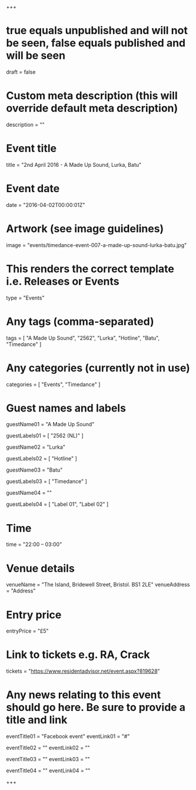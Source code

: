 +++

# true equals unpublished and will not be seen, false equals published and will be seen
draft = false

# Custom meta description (this will override default meta description)
description = ""

# Event title
title = "2nd April 2016 - A Made Up Sound, Lurka, Batu"

# Event date
date = "2016-04-02T00:00:01Z"

# Artwork (see image guidelines)
image = "events/timedance-event-007-a-made-up-sound-lurka-batu.jpg"

# This renders the correct template i.e. Releases or Events
type = "Events"

# Any tags (comma-separated)
tags = [ 
	"A Made Up Sound", 
	"2562",
	"Lurka",
	"Hotline",
	"Batu",
	"Timedance" 
]

# Any categories (currently not in use)
categories = [
  "Events",
  "Timedance"
]

# Guest names and labels
guestName01 = "A Made Up Sound"

guestLabels01 = [
	"2562 (NL)"
]

guestName02 = "Lurka"

guestLabels02 = [
	"Hotline"
]

guestName03 = "Batu"

guestLabels03 = [
	"Timedance"
]

guestName04 = ""

guestLabels04 = [
	"Label 01",
	"Label 02"
]

# Time
time = "22:00 – 03:00"

# Venue details
venueName = "The Island, Bridewell Street, Bristol. BS1 2LE"
venueAddress = "Address"

# Entry price
entryPrice = "£5"

# Link to tickets e.g. RA, Crack 
tickets = "https://www.residentadvisor.net/event.aspx?819628"

# Any news relating to this event should go here. Be sure to provide a title and link
eventTitle01 = "Facebook event"
eventLink01 = "#"

eventTitle02 = ""
eventLink02 = ""

eventTitle03 = ""
eventLink03 = ""

eventTitle04 = ""
eventLink04 = ""


+++
